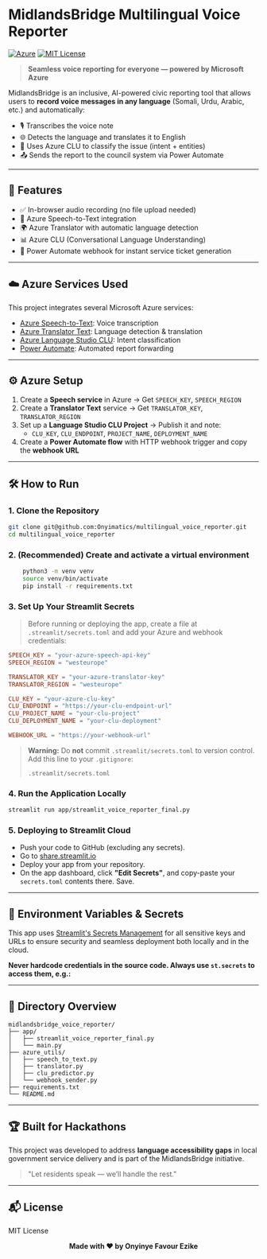 # MidlandsBridge Multilingual Voice Reporter

[![Azure](https://img.shields.io/badge/Built%20with-Azure-blue?logo=microsoft-azure)](https://azure.microsoft.com/)
[![MIT License](https://img.shields.io/badge/license-MIT-green.svg)](LICENSE)

> **Seamless voice reporting for everyone — powered by Microsoft Azure**


MidlandsBridge is an inclusive, AI-powered civic reporting tool that allows users to **record voice messages in any language** (Somali, Urdu, Arabic, etc.) and automatically:

- 🎙️ Transcribes the voice note
- 🌐 Detects the language and translates it to English
- 🧠 Uses Azure CLU to classify the issue (intent + entities)
- 📤 Sends the report to the council system via Power Automate

---

## 🚀 Features
- ✅ In-browser audio recording (no file upload needed)
- 🧠 Azure Speech-to-Text integration
- 🌍 Azure Translator with automatic language detection
- 📊 Azure CLU (Conversational Language Understanding)
- 🔁 Power Automate webhook for instant service ticket generation

---

## ☁️ Azure Services Used

This project integrates several Microsoft Azure services:
- [Azure Speech-to-Text](https://azure.microsoft.com/en-us/services/cognitive-services/speech-to-text/): Voice transcription
- [Azure Translator Text](https://azure.microsoft.com/en-us/services/cognitive-services/translator/): Language detection & translation
- [Azure Language Studio CLU](https://azure.microsoft.com/en-us/services/language-service/conversational-language-understanding/): Intent classification
- [Power Automate](https://flow.microsoft.com/): Automated report forwarding

---

## ⚙️ Azure Setup
1. Create a **Speech service** in Azure → Get `SPEECH_KEY`, `SPEECH_REGION`
2. Create a **Translator Text** service → Get `TRANSLATOR_KEY`, `TRANSLATOR_REGION`
3. Set up a **Language Studio CLU Project** → Publish it and note:
   - `CLU_KEY`, `CLU_ENDPOINT`, `PROJECT_NAME`, `DEPLOYMENT_NAME`
4. Create a **Power Automate flow** with HTTP webhook trigger and copy the **webhook URL**

---

## 🛠 How to Run

### 1. Clone the Repository

```bash
git clone git@github.com:Onyimatics/multilingual_voice_reporter.git
cd multilingual_voice_reporter
```
### 2. (Recommended) Create and activate a virtual environment
```bash
    python3 -m venv venv
    source venv/bin/activate
    pip install -r requirements.txt
```

### 3. Set Up Your Streamlit Secrets
    
> Before running or deploying the app, create a file at `.streamlit/secrets.toml` and add your Azure and webhook credentials:
 ```toml
 SPEECH_KEY = "your-azure-speech-api-key"
 SPEECH_REGION = "westeurope"

 TRANSLATOR_KEY = "your-azure-translator-key"
 TRANSLATOR_REGION = "westeurope"

 CLU_KEY = "your-azure-clu-key"
 CLU_ENDPOINT = "https://your-clu-endpoint-url"
 CLU_PROJECT_NAME = "your-clu-project"
 CLU_DEPLOYMENT_NAME = "your-clu-deployment"

 WEBHOOK_URL = "https://your-webhook-url"
 ```

 > **Warning:** Do **not** commit `.streamlit/secrets.toml` to version control.  
 > Add this line to your `.gitignore`:
 > ```
 > .streamlit/secrets.toml
 > ```

### 4. Run the Application Locally
 ```bash
 streamlit run app/streamlit_voice_reporter_final.py
 ```

### 5. Deploying to Streamlit Cloud
 - Push your code to GitHub (excluding any secrets).
 - Go to [share.streamlit.io](https://share.streamlit.io/)
 - Deploy your app from your repository.
 - On the app dashboard, click **"Edit Secrets"**, and copy-paste your `secrets.toml` contents there. Save.

---

## 🔑 Environment Variables & Secrets

This app uses [Streamlit's Secrets Management](https://docs.streamlit.io/streamlit-community-cloud/deploy-your-app/secrets-management) for all sensitive keys and URLs to ensure security and seamless deployment both locally and in the cloud.

**Never hardcode credentials in the source code. Always use `st.secrets` to access them, e.g.:**

---

## 📁 Directory Overview
```
midlandsbridge_voice_reporter/
├── app/
│   ├── streamlit_voice_reporter_final.py
│   └── main.py
├── azure_utils/
│   ├── speech_to_text.py
│   ├── translator.py
│   ├── clu_predictor.py
│   └── webhook_sender.py
├── requirements.txt
└── README.md
```

---

## 🏆 Built for Hackathons
This project was developed to address **language accessibility gaps** in local government service delivery and is part of the MidlandsBridge initiative.

> "Let residents speak — we’ll handle the rest."

---

## 📬 License
MIT License

<p align="center">
  <b>Made with ❤️ by Onyinye Favour Ezike</b>
</p>